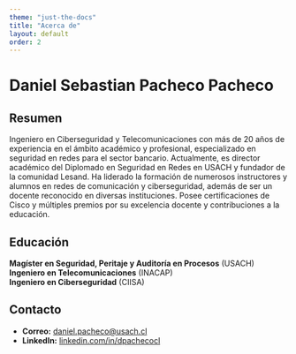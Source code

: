 ```yaml
---
theme: "just-the-docs"
title: "Acerca de"
layout: default
order: 2
---
```

# Daniel Sebastian Pacheco Pacheco

## Resumen
Ingeniero en Ciberseguridad y Telecomunicaciones con más de 20 años de experiencia en el ámbito académico y profesional, especializado en seguridad en redes para el sector bancario. Actualmente, es director académico del Diplomado en Seguridad en Redes en USACH y fundador de la comunidad Lesand. Ha liderado la formación de numerosos instructores y alumnos en redes de comunicación y ciberseguridad, además de ser un docente reconocido en diversas instituciones. Posee certificaciones de Cisco y múltiples premios por su excelencia docente y contribuciones a la educación.

## Educación
**Magíster en Seguridad, Peritaje y Auditoría en Procesos** (USACH)  
**Ingeniero en Telecomunicaciones** (INACAP)  
**Ingeniero en Ciberseguridad** (CIISA)

## Contacto
- **Correo:** [daniel.pacheco@usach.cl](mailto:daniel.pacheco@usach.cl)
- **LinkedIn:** [linkedin.com/in/dpachecocl](https://www.linkedin.com/in/dpachecocl)
